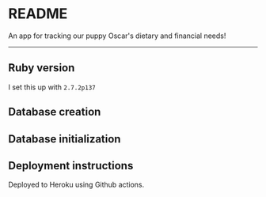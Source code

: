 # README

An app for tracking our puppy Oscar's dietary and financial needs!

- - -

## Ruby version

I set this up with `2.7.2p137`

## Database creation

## Database initialization

## Deployment instructions

Deployed to Heroku using Github actions.
